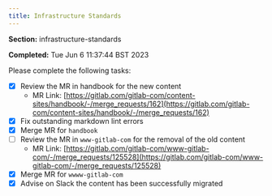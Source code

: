 ```yaml
---
title: Infrastructure Standards
---
```


**Section:** infrastructure-standards

**Completed:** Tue Jun  6 11:37:44 BST 2023

Please complete the following tasks:

- [x] Review the MR in handbook for the new content
  - MR Link: [https://gitlab.com/gitlab-com/content-sites/handbook/-/merge_requests/162](https://gitlab.com/gitlab-com/content-sites/handbook/-/merge_requests/162)
- [x] Fix outstanding markdown lint errors
- [x] Merge MR for `handbook`
- [ ] Review the MR in `www-gitlab-com` for the removal of the old content
  - MR Link: [https://gitlab.com/gitlab-com/www-gitlab-com/-/merge_requests/125528](https://gitlab.com/gitlab-com/www-gitlab-com/-/merge_requests/125528)
- [x] Merge MR for `wwww-gitlab-com`
- [x] Advise on Slack the content has been successfully migrated

